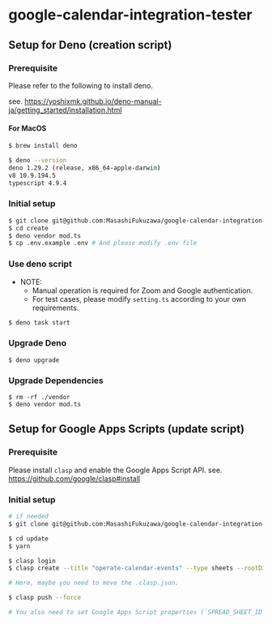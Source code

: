 # google-calendar-integration-tester

## Setup for Deno (creation script)

### Prerequisite

Please refer to the following to install deno.

see. https://yoshixmk.github.io/deno-manual-ja/getting_started/installation.html

#### For MacOS

```sh
$ brew install deno

$ deno --version
deno 1.29.2 (release, x86_64-apple-darwin)
v8 10.9.194.5
typescript 4.9.4
```

### Initial setup

```sh
$ git clone git@github.com:MasashiFukuzawa/google-calendar-integration-tester.git
$ cd create
$ deno vendor mod.ts
$ cp .env.example .env # And please modify .env file
```

### Use deno script

- NOTE:
  - Manual operation is required for Zoom and Google authentication.
  - For test cases, please modify `setting.ts` according to your own
    requirements.

```sh
$ deno task start
```

### Upgrade Deno

```
$ deno upgrade
```

### Upgrade Dependencies

```
$ rm -rf ./vendor
$ deno vendor mod.ts
```

## Setup for Google Apps Scripts (update script)

### Prerequisite

Please install `clasp` and enable the Google Apps Script API.
see. https://github.com/google/clasp#install

### Initial setup

```sh
# if needed
$ git clone git@github.com:MasashiFukuzawa/google-calendar-integration-tester.git

$ cd update
$ yarn

$ clasp login
$ clasp create --title "operate-calendar-events" --type sheets --rootDir ./src

# Here, maybe you need to move the .clasp.json.

$ clasp push --force

# You also need to set Google Apps Script properties (`SPREAD_SHEET_ID` and `PARTICIPANT_EMAIL`).
```
